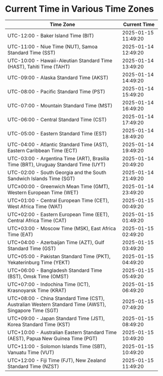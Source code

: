 # Current Time in Various Time Zones

| Time Zone | Current Time |
|-----------|--------------|
| UTC-12:00 - Baker Island Time (BIT) | 2025-01-15 11:49:20 |
| UTC-11:00 - Niue Time (NUT), Samoa Standard Time (SST) | 2025-01-14 12:49:20 |
| UTC-10:00 - Hawaii-Aleutian Standard Time (HAST), Tahiti Time (TAHT) | 2025-01-14 13:49:20 |
| UTC-09:00 - Alaska Standard Time (AKST) | 2025-01-14 14:49:20 |
| UTC-08:00 - Pacific Standard Time (PST) | 2025-01-14 15:49:20 |
| UTC-07:00 - Mountain Standard Time (MST) | 2025-01-14 16:49:20 |
| UTC-06:00 - Central Standard Time (CST) | 2025-01-14 17:49:20 |
| UTC-05:00 - Eastern Standard Time (EST) | 2025-01-14 18:49:20 |
| UTC-04:00 - Atlantic Standard Time (AST), Eastern Caribbean Time (ECT) | 2025-01-14 19:49:20 |
| UTC-03:00 - Argentina Time (ART), Brasília Time (BRT), Uruguay Standard Time (UYT) | 2025-01-14 20:49:20 |
| UTC-02:00 - South Georgia and the South Sandwich Islands Time (SGT) | 2025-01-14 21:49:20 |
| UTC±00:00 - Greenwich Mean Time (GMT), Western European Time (WET) | 2025-01-14 23:49:20 |
| UTC+01:00 - Central European Time (CET), West Africa Time (WAT) | 2025-01-15 00:49:20 |
| UTC+02:00 - Eastern European Time (EET), Central Africa Time (CAT) | 2025-01-15 01:49:20 |
| UTC+03:00 - Moscow Time (MSK), East Africa Time (EAT) | 2025-01-15 02:49:20 |
| UTC+04:00 - Azerbaijan Time (AZT), Gulf Standard Time (GST) | 2025-01-15 03:49:20 |
| UTC+05:00 - Pakistan Standard Time (PKT), Yekaterinburg Time (YEKT) | 2025-01-15 04:49:20 |
| UTC+06:00 - Bangladesh Standard Time (BST), Omsk Time (OMST) | 2025-01-15 05:49:20 |
| UTC+07:00 - Indochina Time (ICT), Krasnoyarsk Time (KRAT) | 2025-01-15 06:49:20 |
| UTC+08:00 - China Standard Time (CST), Australian Western Standard Time (AWST), Singapore Time (SGT) | 2025-01-15 07:49:20 |
| UTC+09:00 - Japan Standard Time (JST), Korea Standard Time (KST) | 2025-01-15 08:49:20 |
| UTC+10:00 - Australian Eastern Standard Time (AEST), Papua New Guinea Time (PGT) | 2025-01-15 10:49:20 |
| UTC+11:00 - Solomon Islands Time (SBT), Vanuatu Time (VUT) | 2025-01-15 10:49:20 |
| UTC+12:00 - Fiji Time (FJT), New Zealand Standard Time (NZST) | 2025-01-15 11:49:20 |

